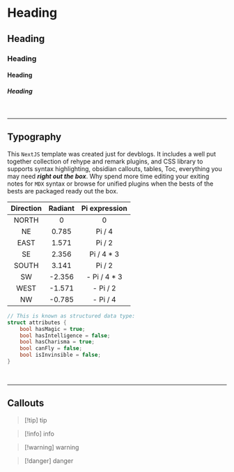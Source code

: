 # Heading
## Heading
### Heading
#### Heading
##### Heading

<br>

---
## Typography
This `NextJS` template was created just for devblogs. It includes a well put together collection of rehype and remark plugins, and CSS library to supports syntax highlighting, obsidian callouts, tables, Toc, everything you may need ***right out the box***. Why spend more time editing your exiting notes for `MDX` syntax or browse for unified plugins when the bests of the bests are packaged ready out the box.


| Direction | Radiant | Pi expression | 
| :-------: | :-----: |:-------------:|
| NORTH     | 0       |       0       |
| NE        | 0.785   |    Pi / 4     |
| EAST      | 1.571   |    Pi / 2     |
| SE        | 2.356   |    Pi / 4 * 3 |
| SOUTH     | 3.141   |    Pi / 2     |
| SW        | -2.356  |   - Pi / 4 * 3|
| WEST      | -1.571  |   - Pi / 2    |
| NW        | -0.785  |   - Pi / 4    |


```cs
// This is known as structured data type:
struct attributes {
    bool hasMagic = true;
    bool hasIntelligence = false;
    bool hasCharisma = true;
    bool canFly = false;
    bool isInvinsible = false;
}
```

<br>

---
## Callouts

>[!tip] tip

>[!info] info

>[!warning] warning

>[!danger] danger